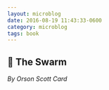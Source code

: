 ```yaml
---
layout: microblog
date: 2016-08-19 11:43:33-0600
category: microblog
tags: book
---
```

## 📖 The Swarm
*By Orson Scott Card*
